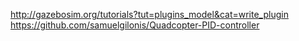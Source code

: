 http://gazebosim.org/tutorials?tut=plugins_model&cat=write_plugin
https://github.com/samuelgilonis/Quadcopter-PID-controller